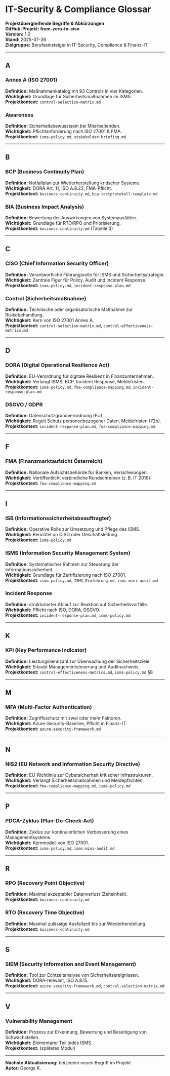 # IT-Security & Compliance Glossar  
**Projektübergreifende Begriffe & Abkürzungen**  
**GitHub-Projekt: from-zero-to-ciso**  
**Version:** 1.0  
**Stand:** 2025-07-26  
**Zielgruppe:** Berufseinsteiger in IT-Security, Compliance & Finanz-IT

---

## A

### Annex A (ISO 27001)
**Definition:** Maßnahmenkatalog mit 93 Controls in vier Kategorien.  
**Wichtigkeit:** Grundlage für Sicherheitsmaßnahmen im ISMS.  
**Projektkontext:** `control-selection-matrix.md`

### Awareness
**Definition:** Sicherheitsbewusstsein bei Mitarbeitenden.  
**Wichtigkeit:** Pflichtanforderung nach ISO 27001 & FMA.  
**Projektkontext:** `isms-policy.md`, `stakeholder-briefing.md`

---

## B

### BCP (Business Continuity Plan)
**Definition:** Notfallplan zur Wiederherstellung kritischer Systeme.  
**Wichtigkeit:** DORA Art. 11, ISO A.8.22, FMA-Pflicht.  
**Projektkontext:** `business-continuity.md`, `bcp-testprotokoll-template.md`

### BIA (Business Impact Analysis)
**Definition:** Bewertung der Auswirkungen von Systemausfällen.  
**Wichtigkeit:** Grundlage für RTO/RPO und Priorisierung.  
**Projektkontext:** `business-continuity.md` (Tabelle 3)

---

## C

### CISO (Chief Information Security Officer)
**Definition:** Verantwortliche Führungsrolle für ISMS und Sicherheitsstrategie.  
**Wichtigkeit:** Zentrale Figur für Policy, Audit und Incident Response.  
**Projektkontext:** `isms-policy.md`, `incident-response-plan.md`

### Control (Sicherheitsmaßnahme)
**Definition:** Technische oder organisatorische Maßnahme zur Risikobehandlung.  
**Wichtigkeit:** Kern von ISO 27001 Annex A.  
**Projektkontext:** `control-selection-matrix.md`, `control-effectiveness-metrics.md`

---

## D

### DORA (Digital Operational Resilience Act)
**Definition:** EU-Verordnung für digitale Resilienz in Finanzunternehmen.  
**Wichtigkeit:** Verlangt ISMS, BCP, Incident Response, Meldefristen.  
**Projektkontext:** `isms-policy.md`, `fma-compliance-mapping.md`, `incident-response-plan.md`

### DSGVO / GDPR
**Definition:** Datenschutzgrundverordnung (EU).  
**Wichtigkeit:** Regelt Schutz personenbezogener Daten, Meldefristen (72h).  
**Projektkontext:** `incident-response-plan.md`, `fma-compliance-mapping.md`

---

## F

### FMA (Finanzmarktaufsicht Österreich)
**Definition:** Nationale Aufsichtsbehörde für Banken, Versicherungen.  
**Wichtigkeit:** Veröffentlicht verbindliche Rundschreiben (z. B. IT 2019).  
**Projektkontext:** `fma-compliance-mapping.md`

---

## I

### ISB (Informationssicherheitsbeauftragter)
**Definition:** Operative Rolle zur Umsetzung und Pflege des ISMS.  
**Wichtigkeit:** Berichtet an CISO oder Geschäftsleitung.  
**Projektkontext:** `isms-policy.md`

### ISMS (Information Security Management System)
**Definition:** Systematischer Rahmen zur Steuerung der Informationssicherheit.  
**Wichtigkeit:** Grundlage für Zertifizierung nach ISO 27001.  
**Projektkontext:** `isms-policy.md`, `ISMS_Einführung.md`, `isms-mini-audit.md`

### Incident Response
**Definition:** strukturierter Ablauf zur Reaktion auf Sicherheitsvorfälle.  
**Wichtigkeit:** Pflicht nach ISO, DORA, DSGVO.  
**Projektkontext:** `incident-response-plan.md`, `isms-policy.md`

---

## K

### KPI (Key Performance Indicator)
**Definition:** Leistungskennzahl zur Überwachung der Sicherheitsziele.  
**Wichtigkeit:** Erlaubt Managementsteuerung und Auditnachweis.  
**Projektkontext:** `control-effectiveness-metrics.md`, `isms-policy.md` §8

---

## M

### MFA (Multi-Factor Authentication)
**Definition:** Zugriffsschutz mit zwei oder mehr Faktoren.  
**Wichtigkeit:** Azure-Security-Baseline, Pflicht in Finanz-IT.  
**Projektkontext:** `azure-security-framework.md`

---

## N

### NIS2 (EU Network and Information Security Directive)
**Definition:** EU-Richtlinie zur Cybersicherheit kritischer Infrastrukturen.  
**Wichtigkeit:** Verlangt Sicherheitsmaßnahmen und Meldepflichten.  
**Projektkontext:** `fma-compliance-mapping.md`, `isms-policy.md`

---

## P

### PDCA-Zyklus (Plan-Do-Check-Act)
**Definition:** Zyklus zur kontinuierlichen Verbesserung eines Managementsystems.  
**Wichtigkeit:** Kernmodell von ISO 27001.  
**Projektkontext:** `isms-policy.md`, `isms-mini-audit.md`

---

## R

### RPO (Recovery Point Objective)
**Definition:** Maximal akzeptabler Datenverlust (Zeiteinheit).  
**Projektkontext:** `business-continuity.md`

### RTO (Recovery Time Objective)
**Definition:** Maximal zulässige Ausfallzeit bis zur Wiederherstellung.  
**Projektkontext:** `business-continuity.md`

---

## S

### SIEM (Security Information and Event Management)
**Definition:** Tool zur Echtzeitanalyse von Sicherheitsereignissen.  
**Wichtigkeit:** DORA-relevant, ISO A.8.15.  
**Projektkontext:** `azure-security-framework.md`, `control-selection-matrix.md`

---

## V

### Vulnerability Management
**Definition:** Prozess zur Erkennung, Bewertung und Beseitigung von Schwachstellen.  
**Wichtigkeit:** Elementarer Teil jedes ISMS.  
**Projektkontext:** (späteres Modul)

---

**Nächste Aktualisierung:** bei jedem neuen Begriff im Projekt  
**Autor:** George K.  
